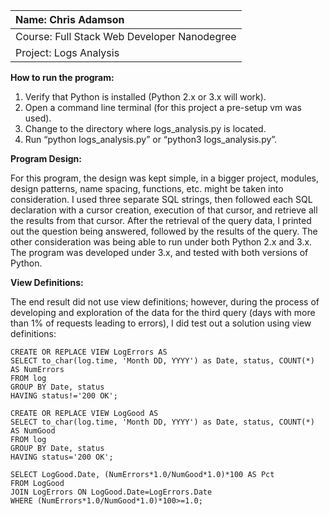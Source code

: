 
| Name: Chris Adamson                          |
|:---------------------------------------------|
| Course: Full Stack Web Developer Nanodegree  |
| Project: Logs Analysis                       |

**How to run the program:**

1.	Verify that Python is installed (Python 2.x or 3.x will work).
2.	Open a command line terminal (for this project a pre-setup vm was used).
3.	Change to the directory where logs_analysis.py is located.
4.	Run “python logs_analysis.py” or “python3 logs_analysis.py”.

**Program Design:**

For this program, the design was kept simple, in a bigger project, modules, design patterns, name spacing, functions, etc. might be taken into consideration.  I used three separate SQL strings, then followed each SQL declaration with a cursor creation, execution of that cursor, and retrieve all the results from that cursor.  After the retrieval of the query data, I printed out the question being answered, followed by the results of the query.  The other consideration was being able to run under both Python 2.x and 3.x.  The program was developed under 3.x, and tested with both versions of Python.

**View Definitions:**

The end result did not use view definitions; however, during the process of developing and exploration of the data for the third query (days with more than 1% of requests leading to errors), I did test out a solution using view definitions:

```
CREATE OR REPLACE VIEW LogErrors AS
SELECT to_char(log.time, 'Month DD, YYYY') as Date, status, COUNT(*) AS NumErrors
FROM log
GROUP BY Date, status
HAVING status!='200 OK';

CREATE OR REPLACE VIEW LogGood AS
SELECT to_char(log.time, 'Month DD, YYYY') as Date, status, COUNT(*) AS NumGood
FROM log
GROUP BY Date, status
HAVING status='200 OK';

SELECT LogGood.Date, (NumErrors*1.0/NumGood*1.0)*100 AS Pct
FROM LogGood
JOIN LogErrors ON LogGood.Date=LogErrors.Date
WHERE (NumErrors*1.0/NumGood*1.0)*100>=1.0;
```
